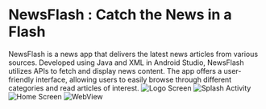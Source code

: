 # NewsFlash : Catch the News in a Flash
NewsFlash is a news app that delivers the latest news articles from various sources. Developed using Java and XML in Android Studio, NewsFlash utilizes APIs to fetch and display news content. The app offers a user-friendly interface, allowing users to easily browse through different categories and read articles of interest.
![Logo Screen](https://github.com/kisankumarbhagat/NewsFlash/assets/101442811/04267a35-b69d-400f-91b2-56a9576d59f3)
![Splash Activity](https://github.com/kisankumarbhagat/NewsFlash/assets/101442811/614b29c9-57ed-4c12-9ba8-a1447db16d32)
![Home Screen](https://github.com/kisankumarbhagat/NewsFlash/assets/101442811/fe1f5292-2447-4d3d-a239-57f1fbba16f3)
![WebView](https://github.com/kisankumarbhagat/NewsFlash/assets/101442811/2bbaa27a-e71b-484a-bf8b-f601a40cddd5)
